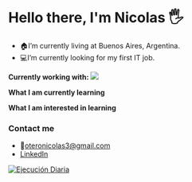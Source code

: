 # Hello there, I'm Nicolas  :raised_hand_with_fingers_splayed:

* :house:I’m currently living at Buenos Aires, Argentina.
* :computer:I’m currently looking for my first IT job.

**Currently working with:**
<a href="https://www.python.org/" title="Python"><img src="python.png" /></a>

**What I am currently learning**

**What I am interested in learning**


### Contact me
* :email:oteronicolas3@gmail.com
* <a href='https://www.linkedin.com/in/nicolas-otero-2907b5149/' target="_blank">LinkedIn</a>



[![Ejecución Diaria](https://github.com/nicolas0715/WebScrapping1/actions/workflows/main.yml/badge.svg)](https://github.com/nicolas0715/WebScrapping1/actions/workflows/main.yml)
